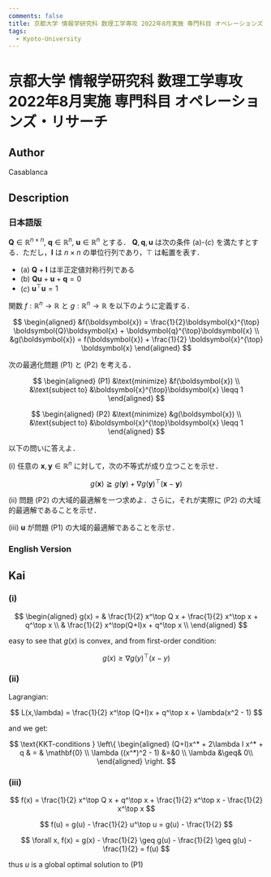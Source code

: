 ```yaml
---
comments: false
title: 京都大学 情報学研究科 数理工学専攻 2022年8月実施 専門科目 オペレーションズ・リサーチ
tags:
  - Kyoto-University
---
```

# 京都大学 情報学研究科 数理工学専攻 2022年8月実施 専門科目 オペレーションズ・リサーチ

## **Author**
Casablanca

## **Description**
### 日本語版
$\boldsymbol{Q} \in \mathbb{R}^{n \times n}$, $\boldsymbol{q} \in \mathbb{R}^n$, $\boldsymbol{u} \in \mathbb{R}^n$ とする．
$\boldsymbol{Q}, \boldsymbol{q}, \boldsymbol{u}$ は次の条件 (a)-$(c)$ を満たすとする．ただし，$\boldsymbol{I}$ は $n \times n$ の単位行列であり，$\top$ は転置を表す．

- (a) $\boldsymbol{Q} + \boldsymbol{I}$ は半正定値対称行列である
- (b) $\boldsymbol{Q}\boldsymbol{u} + \boldsymbol{u} + \boldsymbol{q} = 0$
- $(c)$ $\boldsymbol{u}^{\top} \boldsymbol{u} = 1$

関数 $f: \mathbb{R}^n \rightarrow \mathbb{R}$ と $g: \mathbb{R}^n \rightarrow \mathbb{R}$ を以下のように定義する．

$$
\begin{aligned}
&f(\boldsymbol{x}) = \frac{1}{2}\boldsymbol{x}^{\top} \boldsymbol{Q}\boldsymbol{x} + \boldsymbol{q}^{\top}\boldsymbol{x} \\
&g(\boldsymbol{x}) = f(\boldsymbol{x}) + \frac{1}{2} \boldsymbol{x}^{\top} \boldsymbol{x}
\end{aligned}
$$

次の最適化問題 (P1) と (P2) を考える．

$$
\begin{aligned}
(P1) &\text{minimize} &f(\boldsymbol{x}) \\
&\text{subject to} &\boldsymbol{x}^{\top}\boldsymbol{x} \leqq 1
\end{aligned}
$$

$$
\begin{aligned}
(P2) &\text{minimize} &g(\boldsymbol{x}) \\
&\text{subject to} &\boldsymbol{x}^{\top}\boldsymbol{x} \leqq 1
\end{aligned}
$$

以下の問いに答えよ．

(i) 任意の $\boldsymbol{x}, \boldsymbol{y} \in \mathbb{R}^n$ に対して，次の不等式が成り立つことを示せ．

$$
g(\boldsymbol{x}) \geqq g(\boldsymbol{y}) + \nabla g(\boldsymbol{y})^{\top} (\boldsymbol{x} - \boldsymbol{y})
$$

(ii) 問題 (P2) の大域的最適解を一つ求めよ．さらに，それが実際に (P2) の大域的最適解であることを示せ．

(iii) $\boldsymbol{u}$ が問題 (P1) の大域的最適解であることを示せ．

### English Version

## **Kai**
### (i)

$$ 
\begin{aligned}
g(x) = & \frac{1}{2} x^\top Q x + \frac{1}{2} x^\top x + q^\top x \\
& \frac{1}{2} x^\top(Q+I)x + q^\top x \\
\end{aligned}
$$

easy to see that $g(x)$ is convex, and from first-order condition:

$$
g(x) \geq \nabla g(y)^{\top} (x-y)
$$

### (ii)
Lagrangian:

$$
L(x,\lambda) = \frac{1}{2} x^\top (Q+I)x + q^\top x + \lambda(x^2 - 1)
$$

and we get:

$$
\text{KKT-conditions } \left\{
\begin{aligned}
(Q+I)x^* + 2\lambda I x^* + q & = & \mathbf{0} \\
\lambda ((x^*)^2 - 1) &=&0 \\
\lambda &\geq& 0\\
\end{aligned}
\right.
$$

### (iii)
$$
f(x) = \frac{1}{2} x^\top Q x + q^\top x + \frac{1}{2} x^\top x - \frac{1}{2} x^\top x
$$

$$
f(u) = g(u) - \frac{1}{2} u^\top u = g(u) - \frac{1}{2}
$$

$$
\forall x, f(x) = g(x) - \frac{1}{2} \geq g(u) - \frac{1}{2} \geq g(u) - \frac{1}{2} = f(u)
$$

thus $u$ is a global optimal solution to (P1)
